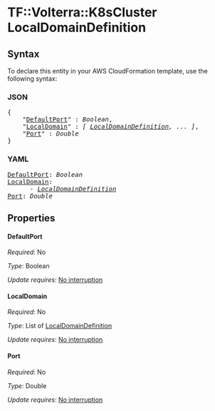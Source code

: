 # TF::Volterra::K8sCluster LocalDomainDefinition

## Syntax

To declare this entity in your AWS CloudFormation template, use the following syntax:

### JSON

<pre>
{
    "<a href="#defaultport" title="DefaultPort">DefaultPort</a>" : <i>Boolean</i>,
    "<a href="#localdomain" title="LocalDomain">LocalDomain</a>" : <i>[ <a href="localdomaindefinition.md">LocalDomainDefinition</a>, ... ]</i>,
    "<a href="#port" title="Port">Port</a>" : <i>Double</i>
}
</pre>

### YAML

<pre>
<a href="#defaultport" title="DefaultPort">DefaultPort</a>: <i>Boolean</i>
<a href="#localdomain" title="LocalDomain">LocalDomain</a>: <i>
      - <a href="localdomaindefinition.md">LocalDomainDefinition</a></i>
<a href="#port" title="Port">Port</a>: <i>Double</i>
</pre>

## Properties

#### DefaultPort

_Required_: No

_Type_: Boolean

_Update requires_: [No interruption](https://docs.aws.amazon.com/AWSCloudFormation/latest/UserGuide/using-cfn-updating-stacks-update-behaviors.html#update-no-interrupt)

#### LocalDomain

_Required_: No

_Type_: List of <a href="localdomaindefinition.md">LocalDomainDefinition</a>

_Update requires_: [No interruption](https://docs.aws.amazon.com/AWSCloudFormation/latest/UserGuide/using-cfn-updating-stacks-update-behaviors.html#update-no-interrupt)

#### Port

_Required_: No

_Type_: Double

_Update requires_: [No interruption](https://docs.aws.amazon.com/AWSCloudFormation/latest/UserGuide/using-cfn-updating-stacks-update-behaviors.html#update-no-interrupt)


